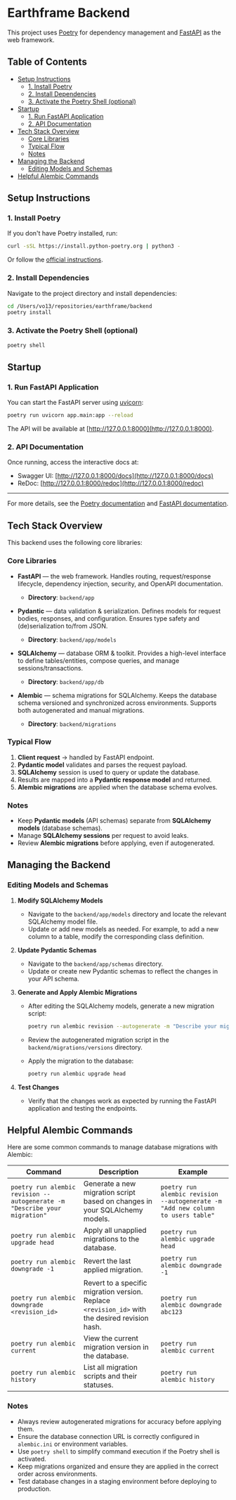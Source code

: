 # Earthframe Backend

This project uses [Poetry](https://python-poetry.org/) for dependency management and [FastAPI](https://fastapi.tiangolo.com/) as the web framework.

## Table of Contents

- [Setup Instructions](#setup-instructions)
  - [1. Install Poetry](#1-install-poetry)
  - [2. Install Dependencies](#2-install-dependencies)
  - [3. Activate the Poetry Shell (optional)](#3-activate-the-poetry-shell-optional)
- [Startup](#startup)
  - [1. Run FastAPI Application](#1-run-fastapi-application)
  - [2. API Documentation](#2-api-documentation)
- [Tech Stack Overview](#tech-stack-overview)
  - [Core Libraries](#core-libraries)
  - [Typical Flow](#typical-flow)
  - [Notes](#notes)
- [Managing the Backend](#managing-the-backend)
  - [Editing Models and Schemas](#editing-models-and-schemas)
- [Helpful Alembic Commands](#helpful-alembic-commands)

## Setup Instructions

### 1. Install Poetry

If you don't have Poetry installed, run:

```bash
curl -sSL https://install.python-poetry.org | python3 -
```

Or follow the [official instructions](https://python-poetry.org/docs/#installation).

### 2. Install Dependencies

Navigate to the project directory and install dependencies:

```bash
cd /Users/vo13/repositories/earthframe/backend
poetry install
```

### 3. Activate the Poetry Shell (optional)

```bash
poetry shell
```

## Startup

### 1. Run FastAPI Application

You can start the FastAPI server using [uvicorn](https://www.uvicorn.org/):

```bash
poetry run uvicorn app.main:app --reload
```

The API will be available at [http://127.0.0.1:8000](http://127.0.0.1:8000).

### 2. API Documentation

Once running, access the interactive docs at:

- Swagger UI: [http://127.0.0.1:8000/docs](http://127.0.0.1:8000/docs)
- ReDoc: [http://127.0.0.1:8000/redoc](http://127.0.0.1:8000/redoc)

---

For more details, see the [Poetry documentation](https://python-poetry.org/docs/) and [FastAPI documentation](https://fastapi.tiangolo.com/).

## Tech Stack Overview

This backend uses the following core libraries:

### Core Libraries

- **FastAPI** — the web framework.
  Handles routing, request/response lifecycle, dependency injection, security, and OpenAPI documentation.

  - **Directory**: `backend/app`

- **Pydantic** — data validation & serialization.
  Defines models for request bodies, responses, and configuration. Ensures type safety and (de)serialization to/from JSON.

  - **Directory**: `backend/app/models`

- **SQLAlchemy** — database ORM & toolkit.
  Provides a high-level interface to define tables/entities, compose queries, and manage sessions/transactions.

  - **Directory**: `backend/app/db`

- **Alembic** — schema migrations for SQLAlchemy.
  Keeps the database schema versioned and synchronized across environments. Supports both autogenerated and manual migrations.
  - **Directory**: `backend/migrations`

### Typical Flow

1. **Client request** → handled by FastAPI endpoint.
2. **Pydantic model** validates and parses the request payload.
3. **SQLAlchemy** session is used to query or update the database.
4. Results are mapped into a **Pydantic response model** and returned.
5. **Alembic migrations** are applied when the database schema evolves.

### Notes

- Keep **Pydantic models** (API schemas) separate from **SQLAlchemy models** (database schemas).
- Manage **SQLAlchemy sessions** per request to avoid leaks.
- Review **Alembic migrations** before applying, even if autogenerated.

## Managing the Backend

### Editing Models and Schemas

1. **Modify SQLAlchemy Models**

   - Navigate to the `backend/app/models` directory and locate the relevant SQLAlchemy model file.
   - Update or add new models as needed. For example, to add a new column to a table, modify the corresponding class definition.

2. **Update Pydantic Schemas**

   - Navigate to the `backend/app/schemas` directory.
   - Update or create new Pydantic schemas to reflect the changes in your API schema.

3. **Generate and Apply Alembic Migrations**

   - After editing the SQLAlchemy models, generate a new migration script:

     ```bash
     poetry run alembic revision --autogenerate -m "Describe your migration"
     ```

   - Review the autogenerated migration script in the `backend/migrations/versions` directory.
   - Apply the migration to the database:

     ```bash
     poetry run alembic upgrade head
     ```

4. **Test Changes**

   - Verify that the changes work as expected by running the FastAPI application and testing the endpoints.

## Helpful Alembic Commands

Here are some common commands to manage database migrations with Alembic:

| **Command**                                                               | **Description**                                                                                 | **Example**                                                                     |
| ------------------------------------------------------------------------- | ----------------------------------------------------------------------------------------------- | ------------------------------------------------------------------------------- |
| `poetry run alembic revision --autogenerate -m "Describe your migration"` | Generate a new migration script based on changes in your SQLAlchemy models.                     | `poetry run alembic revision --autogenerate -m "Add new column to users table"` |
| `poetry run alembic upgrade head`                                         | Apply all unapplied migrations to the database.                                                 | `poetry run alembic upgrade head`                                               |
| `poetry run alembic downgrade -1`                                         | Revert the last applied migration.                                                              | `poetry run alembic downgrade -1`                                               |
| `poetry run alembic downgrade <revision_id>`                              | Revert to a specific migration version. Replace `<revision_id>` with the desired revision hash. | `poetry run alembic downgrade abc123`                                           |
| `poetry run alembic current`                                              | View the current migration version in the database.                                             | `poetry run alembic current`                                                    |
| `poetry run alembic history`                                              | List all migration scripts and their statuses.                                                  | `poetry run alembic history`                                                    |

### Notes

- Always review autogenerated migrations for accuracy before applying them.
- Ensure the database connection URL is correctly configured in `alembic.ini` or environment variables.
- Use `poetry shell` to simplify command execution if the Poetry shell is activated.
- Keep migrations organized and ensure they are applied in the correct order across environments.
- Test database changes in a staging environment before deploying to production.
